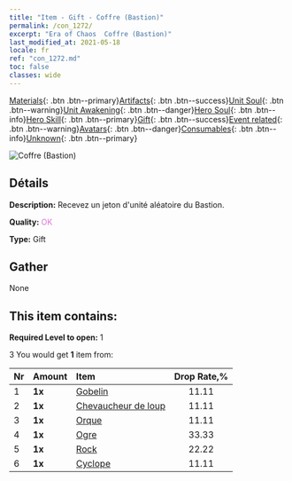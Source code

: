 ```yaml
---
title: "Item - Gift - Coffre (Bastion)"
permalink: /con_1272/
excerpt: "Era of Chaos  Coffre (Bastion)"
last_modified_at: 2021-05-18
locale: fr
ref: "con_1272.md"
toc: false
classes: wide
---
```

 [Materials](/ItemsFR/){: .btn .btn--primary}[Artifacts](/ItemsFR/Artifacts/){: .btn .btn--success}[Unit Soul](/ItemsFR/UnitSoul/){: .btn .btn--warning}[Unit Awakening](/ItemsFR/UnitAwakening/){: .btn .btn--danger}[Hero Soul](/ItemsFR/HeroSoul/){: .btn .btn--info}[Hero Skill](/ItemsFR/HeroSkill/){: .btn .btn--primary}[Gift](/ItemsFR/Gift/){: .btn .btn--success}[Event related](/ItemsFR/Events/){: .btn .btn--warning}[Avatars](/ItemsFR/Avatars/){: .btn .btn--danger}[Consumables](/ItemsFR/Consumables/){: .btn .btn--info}[Unknown](/ItemsFR/Unknown/){: .btn .btn--primary}

 ![Coffre (Bastion)](/images/t/i_904004.png)

## Détails
 **Description:** Recevez un jeton d'unité aléatoire du Bastion.

 **Quality:** <span style="color: #DA70D6">OK</span>

 **Type:** Gift

## Gather

  None

## This item contains:

 **Required Level to open:** 1

 3 You would get **1** item  from:

  | Nr | Amount |     Item    | Drop Rate,% |
  |:---|:-------|:------------|:---------:|
  | 1 |  **1x** | [Gobelin](/ItemsFR/unt_217/) | 11.11 | 
  | 2 |  **1x** | [Chevaucheur de loup](/ItemsFR/unt_218/) | 11.11 | 
  | 3 |  **1x** | [Orque](/ItemsFR/unt_219/) | 11.11 | 
  | 4 |  **1x** | [Ogre](/ItemsFR/unt_220/) | 33.33 | 
  | 5 |  **1x** | [Rock](/ItemsFR/unt_221/) | 22.22 | 
  | 6 |  **1x** | [Cyclope](/ItemsFR/unt_222/) | 11.11 | 
